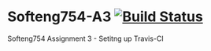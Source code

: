 # Softeng754-A3     [![Build Status](https://travis-ci.org/Zinzan1/Softeng754-A3.svg?branch=master)](https://travis-ci.org/Zinzan1/Softeng754-A3)

Softeng754 Assignment 3 - Setitng up Travis-CI
